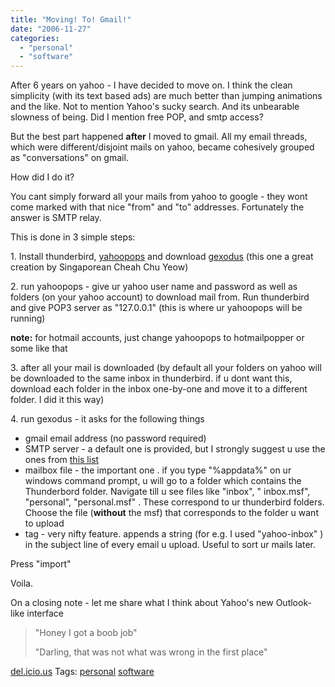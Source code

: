 ```yaml
---
title: "Moving! To! Gmail!"
date: "2006-11-27"
categories: 
  - "personal"
  - "software"
---
```


After 6 years on yahoo - I have decided to move on. I think the clean simplicity (with its text based ads) are much better than jumping animations and the like. Not to mention Yahoo's sucky search. And its unbearable slowness of being. Did I mention free POP, and smtp access?

But the best part happened **after** I moved to gmail. All my email threads, which were different/disjoint mails on yahoo, became cohesively grouped as "conversations" on gmail.

How did I do it?

You cant simply forward all your mails from yahoo to google - they wont come marked with that nice "from" and "to" addresses. Fortunately the answer is SMTP relay.

This is done in 3 simple steps:

1\. Install thunderbird, [yahoopops](http://yahoopops.sourceforge.net/) and download [gexodus](http://blog.codefront.net/2004/06/21/gexodus-a-graphical-gmail-import-tool/) (this one a great creation by Singaporean Cheah Chu Yeow)

2\. run yahoopops - give ur yahoo user name and password as well as folders (on your yahoo account) to download mail from. Run thunderbird and give POP3 server as "127.0.0.1" (this is where ur yahoopops will be running)

**note:** for hotmail accounts, just change yahoopops to hotmailpopper or some like that

3\. after all your mail is downloaded (by default all your folders on yahoo will be downloaded to the same inbox in thunderbird. if u dont want this, download each folder in the inbox one-by-one and move it to a different folder. I did it this way)

4\. run gexodus - it asks for the following things

- gmail email address (no password required)
- SMTP server - a default one is provided, but I strongly suggest u use the ones from [this list](http://www.dnsstuff.com/tools/lookup.ch?name=gmail.com&type=MX)
- mailbox file - the important one . if you type "%appdata%" on ur windows command prompt, u will go to a folder which contains the Thunderbord folder. Navigate till u see files like "inbox", " inbox.msf", "personal", "personal.msf" . These correspond to ur thunderbird folders. Choose the file (**without** the msf) that corresponds to the folder u want to upload
- tag - very nifty feature. appends a string (for e.g. I used "yahoo-inbox" ) in the subject line of every email u upload. Useful to sort ur mails later.

Press "import"

Voila.

On a closing note - let me share what I think about Yahoo's new Outlook-like interface

> "Honey I got a boob job"
> 
> "Darling, that was not what was wrong in the first place"

[del.icio.us](http://del.icio.us) Tags: [personal](http://del.icio.us/sss8ue/personal) [software](http://del.icio.us/sss8ue/software)
